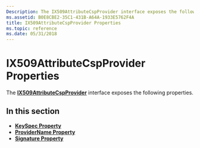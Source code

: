 ```yaml
---
Description: The IX509AttributeCspProvider interface exposes the following properties.
ms.assetid: B0E8CBE2-35C1-431B-A64A-1933E5762F4A
title: IX509AttributeCspProvider Properties
ms.topic: reference
ms.date: 05/31/2018
---
```


# IX509AttributeCspProvider Properties

The [**IX509AttributeCspProvider**](/windows/desktop/api/CertEnroll/nn-certenroll-ix509attributecspprovider) interface exposes the following properties.

## In this section

-   [**KeySpec Property**](/windows/desktop/api/CertEnroll/nf-certenroll-ix509attributecspprovider-get_keyspec)
-   [**ProviderName Property**](/windows/desktop/api/CertEnroll/nf-certenroll-ix509attributecspprovider-get_providername)
-   [**Signature Property**](/windows/desktop/api/CertEnroll/nf-certenroll-ix509attributecspprovider-get_signature)

 

 



